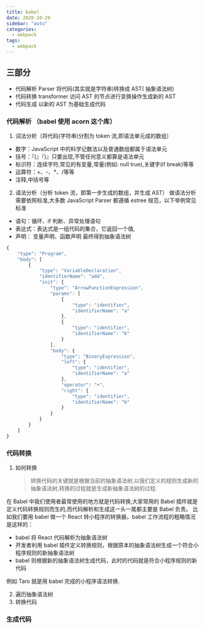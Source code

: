 ```yaml
---
title: babel
date: 2020-10-29
sidebar: "auto"
categories:
  - webpack
tags:
  - webpack
---
```


## 三部分

- 代码解析 Parser
  将代码(其实就是字符串)转换成 AST( 抽象语法树)
- 代码转换 transformer
  访问 AST 的节点进行变换操作生成新的 AST
- 代码生成
  以新的 AST 为基础生成代码

### 代码解析 （babel 使用 acorn 这个库）

1.  词法分析（将代码(字符串)分割为 token 流,即语法单元成的数组）

- 数字：JavaScript 中的科学记数法以及普通数组都属于语法单元
- 括号：『(』『)』只要出现,不管任何意义都算是语法单元
- 标识符：连续字符,常见的有变量,常量(例如: null true),关键字(if break)等等
- 运算符：+、-、\*、/等等
- 注释,中括号等

2.  语法分析（分析 token 流，即第一步生成的数组，并生成 AST）
    做语法分析需要依照标准,大多数 JavaScript Parser 都遵循 estree 规范，以下举例常见标准

- 语句：循环、if 判断、异常处理语句
- 表达式：表达式是一组代码的集合，它返回一个值,
- 声明： 变量声明、函数声明
  最终得到抽象语法树

```js
{
    "type": "Program",
    "body": [
        {
            "type": "VariableDeclaration",
            "identifierName": "add",
            "init": {
                "type": "ArrowFunctionExpression",
                "params": [
                    {
                        "type": "identifier",
                        "identifierName": "a"
                    },
                    {
                        "type": "identifier",
                        "identifierName": "b"
                    }
                ],
                "body": {
                    "type": "BinaryExpression",
                    "left": {
                        "type": "identifier",
                        "identifierName": "a"
                    },
                    "operator": "+",
                    "right": {
                        "type": "identifier",
                        "identifierName": "b"
                    }
                }
            }
        }
    ]
}
```

### 代码转换

1.  如何转换
    > 转换代码的关键就是根据当前的抽象语法树,以我们定义的规则生成新的抽象语法树,转换的过程就是生成新抽象语法树的过程.

在 Babel 中我们使用者最常使用的地方就是代码转换,大家常用的 Babel 插件就是定义代码转换规则而生的,而代码解析和生成这一头一尾都主要是 Babel 负责。
比如我们要用 babel 做一个 React 转小程序的转换器，babel 工作流程的粗略情况是这样的：

- babel 将 React 代码解析为抽象语法树
- 开发者利用 babel 插件定义转换规则，根据原本的抽象语法树生成一个符合小程序规则的新抽象语法树
- babel 则根据新的抽象语法树生成代码，此时的代码就是符合小程序规则的新代码

例如 Taro 就是用 babel 完成的小程序语法转换.

2.  遍历抽象语法树
3.  转换代码

### 生成代码
